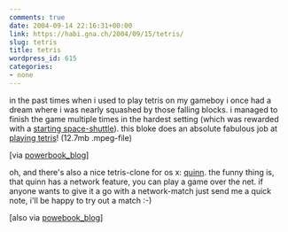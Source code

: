 ```yaml
---
comments: true
date: 2004-09-14 22:16:31+00:00
link: https://habi.gna.ch/2004/09/15/tetris/
slug: tetris
title: tetris
wordpress_id: 615
categories:
- none
---
```


in the past times when i used to play tetris on my gameboy i once had a  dream where i was nearly squashed by those falling blocks. i managed to finish the game multiple times in the hardest setting (which was rewarded with a [starting space-shuttle](https://habi.gna.ch/blog/archives/000286.html)).
this bloke does an absolute fabulous job at [playing tetris](http://fun.drno.de/movies/TetrisJapanFinals.mpeg)! (12.7mb .mpeg-file)

[via [powerbook_blog](http://powerbook.blogger.de/stories/147546/)]

oh, and there's also a nice tetris-clone for os x: [quinn](http://www.macupdate.com/info.php/id/10063). the funny thing is, that quinn has a network feature, you can play a game over the net. if anyone wants to give it a go with a network-match just send me a quick note, i'll be happy to try out a  match :-)

[also via [powebook_blog](http://powerbook.blogger.de/stories/143415/)]
